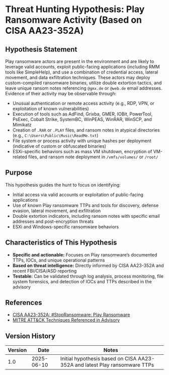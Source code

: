 # Threat Hunting Hypothesis: Play Ransomware Activity (Based on CISA AA23-352A)

## Hypothesis Statement

Play ransomware actors are present in the environment and are likely to leverage valid accounts, exploit public-facing applications (including RMM tools like SimpleHelp), and use a combination of credential access, lateral movement, and data exfiltration techniques. These actors may deploy custom-compiled ransomware binaries, utilize double extortion tactics, and leave unique ransom notes referencing `@gmx.de` or `@web.de` email addresses. Evidence of their activity may be observable through:

- Unusual authentication or remote access activity (e.g., RDP, VPN, or exploitation of known vulnerabilities)
- Execution of tools such as AdFind, Grixba, GMER, IOBit, PowerTool, PsExec, Cobalt Strike, SystemBC, WinPEAS, WinRAR, WinSCP, and Mimikatz
- Creation of `.RAR` or `.PLAY` files, and ransom notes in atypical directories (e.g., `C:\Users\Public\Music\ReadMe.txt`)
- File system or process activity with unique hashes per deployment (indicative of custom or obfuscated binaries)
- ESXi-specific behaviors such as mass VM shutdown, encryption of VM-related files, and ransom note deployment in `/vmfs/volumes/` or `/root/`

## Purpose

This hypothesis guides the hunt to focus on identifying:
- Initial access via valid accounts or exploitation of public-facing applications
- Use of known Play ransomware TTPs and tools for discovery, defense evasion, lateral movement, and exfiltration
- Double extortion indicators, including ransom notes with specific email addresses and post-encryption threats
- ESXi and Windows-specific ransomware behaviors

## Characteristics of This Hypothesis
- **Specific and actionable:** Focuses on Play ransomware’s documented TTPs, IOCs, and unique operational patterns
- **Based on threat intelligence:** Directly informed by CISA AA23-352A and recent FBI/CISA/ASD reporting
- **Testable:** Can be validated through log analysis, process monitoring, file system forensics, and detection of IOCs and TTPs described in the advisory

## References
- [CISA AA23-352A: #StopRansomware: Play Ransomware](https://www.cisa.gov/news-events/cybersecurity-advisories/aa23-352a)
- [MITRE ATT&CK Techniques Referenced in Advisory](https://attack.mitre.org/)

## Version History
| Version | Date       | Notes |
|---------|------------|-------|
| 1.0     | 2025-06-10 | Initial hypothesis based on CISA AA23-352A and latest Play ransomware TTPs |

